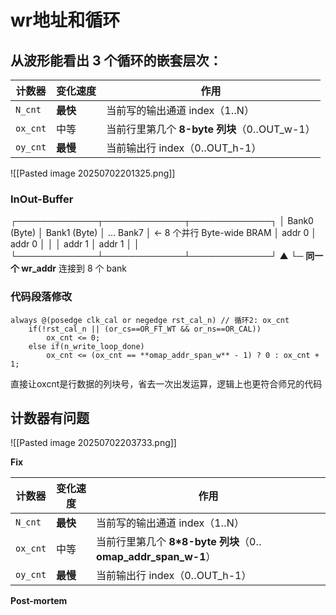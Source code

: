 # wr地址和循环

## 从波形能看出 3 个循环的嵌套层次：

| 计数器      | 变化速度   | 作用                               |
| -------- | ------ | -------------------------------- |
| `N_cnt`  | **最快** | 当前写的输出通道 index（1‥N）              |
| `ox_cnt` | 中等     | 当前行里第几个 **8-byte 列块**（0‥OUT_w-1） |
| `oy_cnt` | **最慢** | 当前输出行 index（0‥OUT_h-1）           |
![[Pasted image 20250702201325.png]]
### InOut-Buffer
┌─────────────┬─────────────┬─────────────┐
│ Bank0 (Byte)   │ Bank1 (Byte)   │ … Bank7         │   ← 8 个并行 Byte-wide BRAM
│ addr 0             │ addr 0            │                        │
│ addr 1             │ addr 1            │                        │
└─────────────┴─────────────┴─────────────┘
                 ▲
                 └─ **同一个 wr_addr** 连接到 8 个 bank

### 代码段落修改
    always @(posedge clk_cal or negedge rst_cal_n) // 循环2: ox_cnt
        if(!rst_cal_n || (or_cs==OR_FT_WT && or_ns==OR_CAL)) 
            ox_cnt <= 0;
        else if(n_write_loop_done) 
            ox_cnt <= (ox_cnt == **omap_addr_span_w** - 1) ? 0 : ox_cnt + 1;
直接让oxcnt是行数据的列块号，省去一次出发运算，逻辑上也更符合师兄的代码
## 计数器有问题
![[Pasted image 20250702203733.png]]


**Fix**

| 计数器      | 变化速度   | 作用                                                |
| -------- | ------ | ------------------------------------------------- |
| `N_cnt`  | **最快** | 当前写的输出通道 index（1‥N）                               |
| `ox_cnt` | 中等     | 当前行里第几个 **8*8-byte 列块**（0‥**omap_addr_span_w-1**） |
| `oy_cnt` | **最慢** | 当前输出行 index（0‥OUT_h-1）                            |
**Post-mortem**
